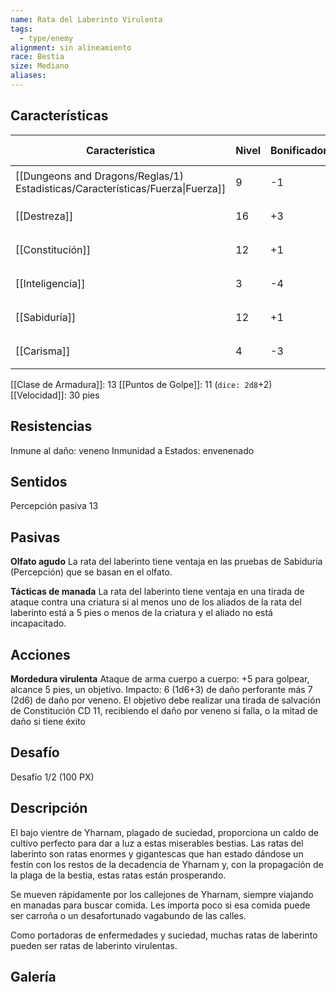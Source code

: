 ```yaml
---
name: Rata del Laberinto Virulenta
tags:
  - type/enemy
alignment: sin alineamiento
race: Bestia
size: Mediano
aliases:
---
```

## Características

| Característica                                                                 | Nivel | Bonificador | Lanzar dado      |
| ------------------------------------------------------------------------------ | ----- | ----------- | ---------------- |
| [[Dungeons and Dragons/Reglas/1) Estadisticas/Características/Fuerza\|Fuerza]] | 9     | -1          | `dice: 1d20 + 0` |
| [[Destreza]]                                                                   | 16    | +3          | `dice: 1d20 + 0` |
| [[Constitución]]                                                               | 12    | +1          | `dice: 1d20 + 0` |
| [[Inteligencia]]                                                               | 3     | -4          | `dice: 1d20 + 0` |
| [[Sabiduría]]                                                                  | 12    | +1          | `dice: 1d20 + 0` |
| [[Carisma]]                                                                    | 4     | -3          | `dice: 1d20 + 0` |

[[Clase de Armadura]]: 13
[[Puntos de Golpe]]: 11 (`dice: 2d8`+2)
[[Velocidad]]: 30 pies

## Resistencias

Inmune al daño: veneno
Inmunidad a Estados: envenenado

## Sentidos

Percepción pasiva 13

## Pasivas

**Olfato agudo**
La rata del laberinto tiene ventaja en las pruebas de Sabiduría (Percepción) que se basan en el olfato.

**Tácticas de manada**
La rata del laberinto tiene ventaja en una tirada de ataque contra una criatura si al menos uno de los aliados de la rata del laberinto está a 5 pies o menos de la criatura y el aliado no está incapacitado.

## Acciones

**Mordedura virulenta**
Ataque de arma cuerpo a cuerpo: +5 para golpear, alcance 5 pies, un objetivo. 
Impacto: 6 (1d6+3) de daño perforante más 7 (2d6) de daño por veneno. El objetivo debe realizar una tirada de salvación de Constitución CD 11, recibiendo el daño por veneno si falla, o la mitad de daño si tiene éxito

## Desafío

Desafío 1/2 (100 PX)

## Descripción

El bajo vientre de Yharnam, plagado de suciedad, proporciona un caldo de cultivo perfecto para dar a luz a estas miserables bestias. Las ratas del laberinto son ratas enormes y gigantescas que han estado dándose un festín con los restos de la decadencia de Yharnam y, con la propagación de la plaga de la bestia, estas ratas están prosperando.

Se mueven rápidamente por los callejones de Yharnam, siempre viajando en manadas para buscar comida. Les importa poco si esa comida puede ser carroña o un desafortunado vagabundo de las calles.

Como portadoras de enfermedades y suciedad, muchas ratas de laberinto pueden ser ratas de laberinto virulentas.

## Galería
